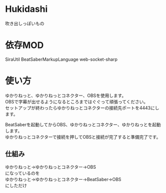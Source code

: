 # Hukidashi
吹き出しっぽいもの

# 依存MOD  
SiraUtil
BeatSaberMarkupLanguage
web-socket-sharp
# 使い方
ゆかりねっと、ゆかりねっとコネクター、OBSを使用します。  
OBSで字幕が出せるようになるところまではぐぐって頑張ってください。  
セットアップが終わったらゆかりねっとコネクターの接続先ポートを4443にします。
  
BeatSaberを起動してからOBS、ゆかりねっとコネクター、ゆかりねっとを起動します。  
ゆかりねっとコネクターで接続を押してOBSと接続が完了すると準備完了です。



## 仕組み  
ゆかりねっと->ゆかりねっとコネクター->OBS  
になっているのを  
ゆかりねっと->ゆかりねっとコネクター->BeatSaber->OBS  
にしただけ
